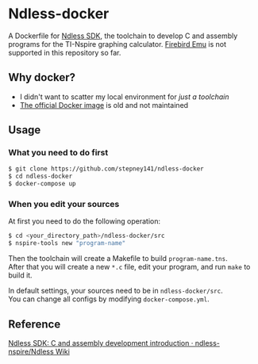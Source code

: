 # Ndless-docker

A Dockerfile for [Ndless SDK](https://github.com/ndless-nspire/Ndless/), the toolchain to develop C and assembly programs for the TI-Nspire graphing calculator.
[Firebird Emu](https://github.com/nspire-emus/firebird) is not supported in this repository so far.

## Why docker?

- I didn't want to scatter my local environment for *just a toolchain*
- [The official Docker image](https://hub.docker.com/r/ndless/ndless-sdk) is old and not maintained

## Usage

### What you need to do first

```bash
$ git clone https://github.com/stepney141/ndless-docker
$ cd ndless-docker
$ docker-compose up
```

### When you edit your sources

At first you need to do the following operation:

```bash
$ cd <your_directory_path>/ndless-docker/src
$ nspire-tools new "program-name"
```

Then the toolchain will create a Makefile to build ``program-name.tns``.  
After that you will create a new ``*.c`` file, edit your program, and run ``make`` to build it.

In default settings, your sources need to be in ``ndless-docker/src``.  
You can change all configs by modifying ``docker-compose.yml``.

## Reference

[Ndless SDK: C and assembly development introduction · ndless-nspire/Ndless Wiki](https://github.com/ndless-nspire/Ndless/wiki/Ndless-SDK:-C-and-assembly-development-introduction)
